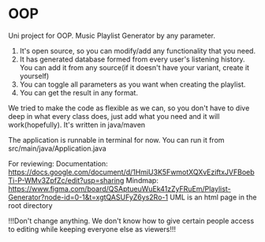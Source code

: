 # OOP
Uni project for OOP.
Music Playlist Generator by any parameter.
1. It's open source, so you can modify/add any functionality that you need.
2. It has generated database formed from every user's listening history. You can add it from any source(if it doesn't have your variant, create it yourself)
3. You can toggle all parameters as you want when creating the playlist.
4. You can get the result in any format.

We tried to make the code as flexible as we can, so you don't have to dive deep in what every class does, just add what you need and it will work(hopefully).
It's written in java/maven

The application is runnable in terminal for now. You can run it from src/main/java/Application.java

For reviewing:
Documentation: https://docs.google.com/document/d/1HmiU3K5FwmotXQXvEziftxJVFBoebTi-P-WMv3ZpfZc/edit?usp=sharing
Mindmap: https://www.figma.com/board/QSAptueuWuEk41zZyFRuEm/Playlist-Generator?node-id=0-1&t=xgtQASUFyZ6ys2Ro-1
UML is an html page in the root directory

!!!Don't change anything. We don't know how to give certain people access to editing while keeping everyone else as viewers!!!
